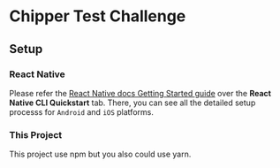 # Chipper Test Challenge

## Setup

### React Native 

Please refer the [React Native docs Getting Started guide](https://reactnative.dev/docs/getting-started) over the **React Native CLI Quickstart** tab. There, you can see all the detailed setup processs for `Android` and `iOS` platforms.

### This Project

This project use npm but you also could use yarn.
